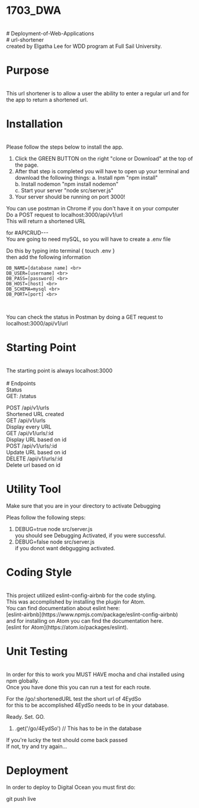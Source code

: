 # 1703_DWA
<br>
# Deployment-of-Web-Applications

<br>
# url-shortener<br>
created by Elgatha Lee for WDD program at Full Sail University.<br>

# Purpose
<br>
 This url shortener is to allow a user the ability to enter a regular url and for the app to return a shortened url.<br>

# Installation
<br>
 Please follow the steps below to install the app.<br>

 1. Click the GREEN BUTTON on the right "clone or Download" at the top of the page.
 2. After that step is completed you will have to open up your terminal and download the following things:
  a. Install npm "npm install"<br>
  b. Install nodemon "npm install nodemon"<br>
  c.  Start your server "node src/server.js"<br>
 3. Your server should be running on port 3000!<br>

 You can use postman in Chrome if you don't have it on your computer<br>
 Do a POST request to localhost:3000/api/v1/url<br>
 This will return a shortened URL<br>

 for #APICRUD---<br>
 You are going to need mySQL, so you will have to create a .env file<br>

 Do this by typing into terminal  { touch .env } <br>
 then add the following information <br>

	DB_NAME=[database name] <br>
	DB_USER=[username] <br>
	DB_PASS=[password] <br>
	DB_HOST=[host] <br>
	DB_SCHEMA=mysql <br>
	DB_PORT=[port] <br>
<br>

You can check the status in Postman by doing a GET request to localhost:3000/api/v1/url<br>

# Starting Point
<br>
The starting point is always localhost:3000<br>
<br>
# Endpoints
<br>
Status<br>
GET: /status<br>

POST /api/v1/urls<br>
  Shortened URL created<br>
GET /api/v1/urls<br>
  Display every URL<br>
GET /api/v1/urls/:id<br>
  Display URL based on id<br>
POST /api/v1/urls/:id<br>
  Update URL based on id<br>
DELETE  /api/v1/urls/:id<br>
  Delete url based on id<br>


# Utility Tool
Make sure that you are in your directory to activate Debugging<br>

  Pleas follow the following steps:<br>
   1. DEBUG=true node src/server.js<br>
  you should see Debugging Activated, if you were successful.<br>
   2. DEBUG=false node src/server.js<br>
  if you donot want debgugging activated.<br>

# Coding Style
  <br>
  This project utilized eslint-config-airbnb for the code styling.<br>
  This was accomplished by installing the plugin for Atom.<br>
  You can find documentation about eslint here:<br> [eslint-airbnb](https://www.npmjs.com/package/eslint-config-airbnb) <br>
  and for installing on Atom you can find the documentation here.<br>
  [eslint for Atom](https://atom.io/packages/eslint).<br>

# Unit Testing
<br>
In order for this to work you MUST HAVE mocha and chai installed using npm globally.<br>
Once you have done this you can run a test for each route.<br>

For the /go/:shortenedURL test the short url of 4EydSo<br>
for this to be accomplished 4EydSo needs to be in your database.<br>

Ready. Set. GO.<br>
  1. .get('/go/4EydSo') // This has to be in the database

If you're lucky the test should come back passed<br>
If not, try and try again...

# Deployment

In order to deploy to Digital Ocean you must first do:

git push live
